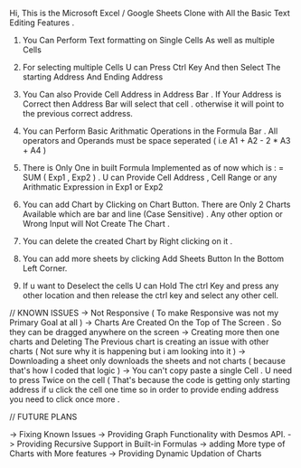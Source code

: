 Hi, This is the Microsoft Excel / Google Sheets Clone with All the Basic Text Editing Features . 

1) You Can Perform Text formatting on Single Cells As well as multiple Cells

2) For selecting multiple Cells U can Press Ctrl Key And then Select The starting Address And Ending Address

3) You Can also Provide Cell Address in Address Bar . If Your Address is Correct then Address Bar will select that cell . otherwise it will point to the previous correct 
address.

4) You can Perform Basic Arithmatic Operations in the Formula Bar . All operators and Operands must be space seperated ( i.e A1 + A2 - 2 * A3 + A4 )

5) There is Only One in built Formula Implemented  as of now which is : = SUM ( Exp1 , Exp2 ) . U can Provide Cell Address , Cell Range or any Arithmatic Expression in Exp1 or Exp2

6) You can add Chart by Clicking on Chart Button. There are Only 2 Charts Available which are bar and line  (Case Sensitive) . Any other option or Wrong Input will Not
Create The Chart .

7) You can delete the created Chart by Right clicking on it . 

8) You can add more sheets by clicking Add Sheets Button In the Bottom Left Corner. 

9) If u want to Deselect the cells U can Hold The ctrl Key and press any other location and then release the ctrl key and select any other cell.

// KNOWN ISSUES
-> Not Responsive ( To make Responsive was not my Primary Goal at all )
-> Charts Are Created On the Top of The Screen . So they can be dragged anywhere on the screen
-> Creating more then one charts and Deleting The Previous chart is creating an issue with other charts ( Not sure why it is happening but i am looking into it )
-> Downloading a sheet only downloads the sheets and not charts ( because that's how I coded that logic )
-> You can't copy paste a single Cell . U need to press Twice on the cell  ( That's because the code is getting only starting address if u click the cell one time so in
order to provide ending address you need to click once more .


// FUTURE PLANS 

-> Fixing Known Issues
-> Providing Graph Functionality with Desmos API.
-> Providing Recursive Support in Built-in Formulas
-> adding More type of Charts with More features
-> Providing Dynamic Updation of Charts


